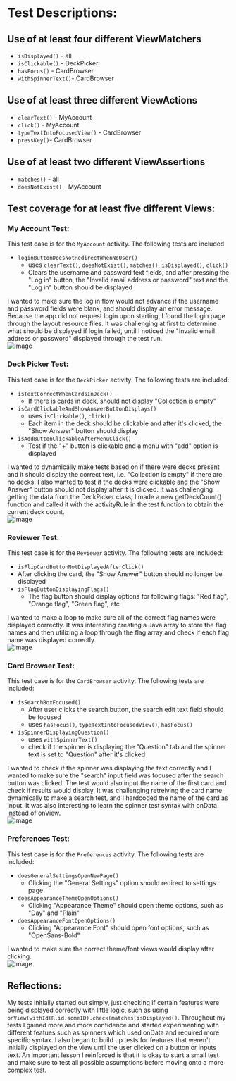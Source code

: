 
# Test Descriptions: 

## Use of at least four different ViewMatchers
  - `isDisplayed()` - all 
  - `isClickable()` - DeckPicker
  - `hasFocus()` - CardBrowser
  - `withSpinnerText()`- CardBrowser
## Use of at least three different ViewActions
  - `clearText()` - MyAccount 
  - `click()` - MyAccount
  - `typeTextIntoFocusedView()` - CardBrowser
  - `pressKey()`- CardBrowser
## Use of at least two different ViewAssertions
  - `matches()` - all 
  - `doesNotExist()` - MyAccount
## Test coverage for at least five different Views: 

### My Account Test:
This test case is for the `MyAccount` activity. The following tests are included: 
  - `loginButtonDoesNotRedirectWhenNoUser()`
    - uses `clearText()`, `doesNotExist()`, `matches()`, `isDisplayed()`, `click()`
    - Clears the username and password text fields, and after pressing the "Log in" button, the "Invalid email address or password" text and the "Log in" button should be displayed <br /> 
    
I wanted to make sure the log in flow would not advance if the username and password fields were blank, and should display an error message. Because the app did not request login upon starting, I found the login page through the layout resource files. It was challenging at first to determine what should be displayed if login failed, until I noticed the "Invalid email address or password" displayed through the test run. <br />
![image](https://user-images.githubusercontent.com/33078129/111573555-fe22b200-8767-11eb-9db6-df3788b7382f.png)

### Deck Picker Test: 
This test case is for the `DeckPicker` activity. The following tests are included: 
  - `isTextCorrectWhenCardsInDeck()`
    - If there is cards in deck, should not display "Collection is empty"
  - `isCardClickableAndShowAnswerButtonDisplays()`
    - uses `isClickable()`, `click()`
    - Each item in the deck should be clickable and after it's clicked, the "Show Answer" button should display 
  - `isAddButtonClickableAfterMenuClick()`
    - Test if the "+" button is clickable and a menu with "add" option is displayed <br />
 
I wanted to dynamically make tests based on if there were decks present and it should display the correct text, i.e. "Collection is empty" if there are no decks. I also wanted to test if the decks were clickable and the "Show Answer" button should not display after it is clicked. It was challenging getting the data from the DeckPicker class; I made a new getDeckCount() function and called it with the activityRule in the test function to obtain the current deck count. <br />
![image](https://user-images.githubusercontent.com/33078129/111573636-23172500-8768-11eb-9d4d-23a608fe1884.png)

### Reviewer Test: 
This test case is for the `Reviewer` activity. The following tests are included: 
  - `isFlipCardButtonNotDisplayedAfterClick()`
   - After clicking the card, the "Show Answer" button should no longer be displayed 
  - `isFlagButtonDisplayingFlags()`
    - The flag button should display options for following flags: "Red flag", "Orange flag", "Green flag", etc <br />
    
I wanted to make a loop to make sure all of the correct flag names were displayed correctly. It was interesting creating a Java array to store the flag names and then utilizing a loop through the flag array and check if each flag name was displayed correctly. <br />
![image](https://user-images.githubusercontent.com/33078129/111573865-9456d800-8768-11eb-8873-8c09614bfa4e.png)

### Card Browser Test: 
This test case is for the `CardBrowser` activity. The following tests are included: 
  - `isSearchBoxFocused()`
    - After user clicks the search button, the search edit text field should be focused 
    - uses `hasFocus()`, `typeTextIntoFocusedView()`, `hasFocus()`
  - `isSpinnerDisplayingQuestion()`
    - uses `withSpinnerText()`
    - check if the spinner is displaying the "Question" tab and the spinner text is set to "Question" after it's clicked <br /> 
    
I wanted to check if the spinner was displaying the text correctly and I wanted to make sure the "search" input field was focused after the search button was clicked. The test would also input the name of the first card and check if results would display. It was challenging retreiving the card name dynamically to make a search test, and I hardcoded the name of the card as input. It was also interesting to learn the spinner test syntax with onData instead of onView. <br /> 
![image](https://user-images.githubusercontent.com/33078129/111573661-2e6a5080-8768-11eb-9719-09b20166c3e9.png)
 
### Preferences Test:
This test case is for the `Preferences` activity. The following tests are included: 
  - `doesGeneralSettingsOpenNewPage()`
    - Clicking the "General Settings" option should redirect to settings page 
  - `doesAppearanceThemeOpenOptions()`
    - Clicking "Appearance Theme" should open theme options, such as "Day" and "Plain"
  - `doesAppearanceFontOpenOptions()`
     - Clicking "Appearance Font" should open font options, such as "OpenSans-Bold" <br />
     
I wanted to make sure the correct theme/font views would display after clicking.  <br /> 
![image](https://user-images.githubusercontent.com/33078129/111573682-388c4f00-8768-11eb-9448-53fadfe9c2cf.png)

## Reflections:
My tests initially started out simply, just checking if certain features were being displayed correctly with little logic, such as using `onView(withId(R.id.someID).check(matches(isDisplayed()`. Throughout my tests I gained more and more confidence and started experimenting with different featues such as spinners which used onData and required more specific syntax. I also began to build up tests for features that weren't initially displayed on the view until the user clicked on a button or inputs text. An important lesson I reinforced is that it is okay to start a small test and make sure to test all possible assumptions before moving onto a more complex test. 

